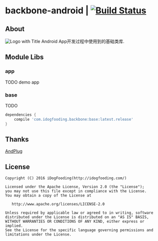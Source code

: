 # backbone-android | [![Build Status](https://travis-ci.org/zhangchaoxu/backbone-android.png?branch=master)](https://travis-ci.org/zhangchaoxu/backbone-android)

## About
![Logo with Title]()
Android App开发过程中使用到的基础类库.

## Module Libs
### app
TODO demo app
 
### base
TODO

```gradle
dependencies {
    compile 'com.idogfooding.backbone:base:latest.release'
}
```

## Thanks
[AndPlug](https://github.com/ourbeehive/AndPlug)

## License

    Copyright (C) 2016 iDogFooding(http://idogfooding.com/)

    Licensed under the Apache License, Version 2.0 (the "License");
    you may not use this file except in compliance with the License.
    You may obtain a copy of the License at

       http://www.apache.org/licenses/LICENSE-2.0

    Unless required by applicable law or agreed to in writing, software
    distributed under the License is distributed on an "AS IS" BASIS,
    WITHOUT WARRANTIES OR CONDITIONS OF ANY KIND, either express or implied.
    See the License for the specific language governing permissions and
    limitations under the License.